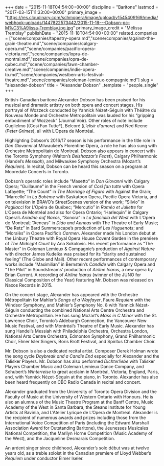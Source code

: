 +++
date = "2015-11-18T04:54:00+00:00"
discipline = "Baritone"
lastmod = "2017-03-15T11:33:00+00:00"
primary_image = "https://res.cloudinary.com/schmopera/image/upload/v1545409169/media/webhook-uploads/1447822573442/2015-11-18---Dobson-pc-M%C3%A9lissa-Tremblay.jpg.jpg"
primary_image_credit = "Mélissa Tremblay"
publishDate = "2015-11-18T04:54:00+00:00"
related_companies = ["scene/companies/tapestry-opera.md","scene/companies/against-the-grain-theatre.md","scene/companies/calgary-opera.md","scene/companies/pacific-opera-victoria.md","scene/companies/lopra-de-montral.md","scene/companies/opra-de-qubec.md","scene/companies/fawn-chamber-creative.md","scene/companies/indie-opera-to.md","scene/companies/westben-arts-festival-theatre.md","scene/companies/coleman-lemieux-compagnie.md"]
slug = "alexander-dobson"
title = "Alexander Dobson"
_template = "people_single"
+++

British-Canadian baritone Alexander Dobson has been praised for his musical and dramatic artistry on both opera and concert stages. His portrayal of Wozzeck conducted by Yannick Nézet-Séguin with Théâtre du Nouveau Monde and Orchestre Métropolitain was lauded for his “gripping embodiment of Wozzeck” (Journal Voir). Other roles of note include Guglielmo ((Così Fan Tutte*), Belcoré (*L’elisir d’amore*) and Ned Keene (*Peter Grimes*), all with L’Opera de Montréal.

Highlighting Dobson’s 2016/17 season is his performance in the title role in *Don Giovanni* at Milwaukee’s Florentine Opera, a role he has also sung with Orchestre Metropolitain de Montreal. Dobson also appears in concert with the Toronto Symphony (Walton’s *Belshazzar’s Feast*), Calgary Philharmonic (Handel’s *Messiah*), and Milwaukee Symphony Orchestra (Mozart’s *Requiem*). In recital, Dobson can be heard this season on a program at Mooredale Concerts in Toronto.

Dobson’s operatic roles include “Masetto” in *Don Giovanni* with Calgary Opera; “Guillaume” in the French version of *Così fan tutte* with Opera Lafayette; “The Count” in *The Marriage of Figaro* with Against the Grain; “Marcello” in *La Bohème* with Saskatoon Opera, Pacific Opera Victoria, and on television in BRAVO’s StreetScenes version of the work; “Silvio” in *Pagliacci* for L’Opéra de Québec; “Mercutio” in *Roméo et Juliette* for L’Opera de Montréal and also for Opera Ontario; “Harlequin” in Calgary Opera’s *Ariadne auf Naxos*, “Sonora” in *La fanciulla del West* with L’Opera de Montreal; “Aeneas” in *Dido and Aeneas* with The Theatre of Early Music; “De Retz” in Bard Summerscape’s production of *Les Huguenots*; and “Moralès” in Opera Pacific’s *Carmen*. Alexander made his London debut at the Linbury Theatre with Royal Opera House Covent Garden in the premiere of *The Midnight Court* by Ana Sokolovic. His recent performance as “The Master” in Coleman Lemieux & Compagnie’s production of *Against Nature* with director James Kudelka was praised for its “clarity and sustained feeling” (The Globe and Mail). Other recent performances of contemporary works include “Maximilian” in Bernstein’s *Candide* with Calgary Opera and “The Pilot” in Soundstreams’ production of *Airline Icarus*, a new opera by Brian Current. A recording of *Airline Icarus* (winner of the JUNO for Classical Composition of the Year) featuring Mr. Dobson was released on Naxos Records in 2015.

On the concert stage, Alexander has appeared with the Orchestre Métropolitain for Mahler’s *Songs of a Wayfayer*, Faure *Requiem* with the Windsor Symphony, and Mahler’s Symphony No. 8 with Yannick Nézet-Séguin conducting the combined National Arts Centre Orchestra and Orchestre Metropolitain. He has sung Mozart’s *Mass in C Minor* with the St. Lawrence Choir, Toronto’s Aldeburgh Connection, the Vancouver New Music Festival, and with Montréal’s Theatre of Early Music. Alexander has sung Handel’s Messiah with Philadelphia Orchestra, Orchestra London, National Arts Centre Orchestra, Edmonton Symphony, Grand Philharmonic Choir, Elmer Isler Singers, Boris Brott Festival, and Spiritus Chamber Choir.

Mr. Dobson is also a dedicated recital artist. Composer Derek Holman wrote the song cycle *Daybreak and a Candle End* especially for Alexander and the Talisker Players. Mr. Dobson has also performed *Dichterliebe* with Talisker Players Chamber Music and Coleman Lemieux Dance Company, and Schubert’s *Winterreise* to great acclaim in Montréal, Victoria, England, Paris, and, with Yannick Nézet-Séguin at the piano, in Toronto. Alexander has also been heard frequently on CBC Radio Canada in recital and concert.

Alexander graduated from the University of Toronto Opera Division and the Faculty of Music at the University of Western Ontario with Honours. He is also an alumnus of the Music Theatre Program at the Banff Centre, Music Academy of the West in Santa Barbara, the Steans Institute for Young Artists at Ravinia, and L’Atelier Lyrique de L’Opera de Montreal. Alexander is the recipient of numerous awards and prizes including those from the International Voice Competition of Paris (including the Edward Marshall Association Award for Outstanding Baritone), the Jeunesses Musicales National Competition, the Marilyn Horne Competition (Music Academy of the West), and the Jacqueline Desmarais Competition.

An ardent singer since childhood, Alexander’s solo début was at twelve years old, as a treble soloist in the Canadian premiere of Lloyd Webber’s *Requiem* under conductor Elmer Iseler.
